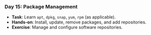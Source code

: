
### Day 15: Package Management
- **Task**: Learn `apt`, `dpkg`, `snap`, `yum`, `rpm` (as applicable).
- **Hands-on**: Install, update, remove packages, and add repositories.
- **Exercise**: Manage and configure software repositories.
